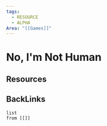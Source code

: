 ```yaml
---
tags:
  - RESOURCE
  - ALPHA
Area: "[[Games]]"
---
```


# No, I'm Not Human


## Resources


## BackLinks

```dataview
list
from [[]]
```

